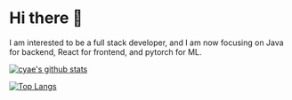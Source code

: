 # Hi there 👋

I am interested to be a full stack developer, and I am now focusing on Java for backend, React for frontend, and pytorch for ML.

[![cyae's github stats](https://github-readme-stats-cyae.vercel.app/api?username=cyae&show_icons=true&theme=transparent&count_private=true&include_all_commits=true&card_width=350&exclude_repo=github-readme-stats)](https://github.com/cyae)

[![Top Langs](https://github-readme-stats-cyae.vercel.app/api/top-langs/?username=cyae&layout=compact&theme=transparent&langs_count=10&card_width=350&exclude_repo=github-readme-stats&hide=Java)](https://github.com/cyae)

